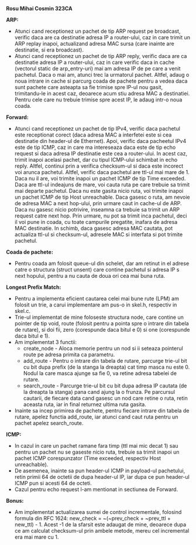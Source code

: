 <b>Rosu Mihai Cosmin 323CA</b>

<b>ARP:</b>
- Atunci cand receptionez un pachet de tip ARP request pe broadcast, verific
daca are ca destinatie adresa IP a router-ului, caz in care trimit un ARP
replay inapoi, actualizand adresa MAC sursa (care inainte are destinatie, si
era broadcast).
- Atunci cand receptionez un pachet de tip ARP reply, verific daca are ca
destinatie adresa IP a router-ului, caz in care verific daca in cache (vectorul
static de arp_entry-uri) mai am adresa IP de pe care a venit pachetul. Daca o
mai am, atunci trec la urmatorul pachet. Altfel, adaug o noua intrare in cache
si parcurg coada de pachete pentru a vedea daca sunt pachete care asteapta sa
fie trimise spre IP-ul nou gasit, trimitandu-le in acest caz, deoarece acum
stiu adresa MAC a destinatiei. Pentru cele care nu trebuie trimise spre acest
IP, le adaug intr-o noua coada.

<b>Forward:</b>
- Atunci cand receptionez un pachet de tip IPv4, verific daca pachetul este
receptionat corect (daca adresa MAC a interfetei este si cea destinatie din
header-ul de Ethernet). Apoi, verific daca pacheetul IPv4 este de tip ICMP,
caz in care ma intereseaza daca este de tip echo request si daca adresa IP
destinatie este cea a router-ului. In acest caz, trimit inapoi acelasi pachet,
dar cu tipul ICMP-ului schimbat in echo reply. Altfel, continui prin a verifica
checksum-ul si daca este incorect voi arunca pachetul. Altfel, verific daca
pachetul are ttl-ul mai mare de 1. Daca nu il are, voi trimite inapoi un pachet
ICMP de tip Time exceeded. Daca are ttl-ul indeajuns de mare, voi cauta ruta pe
care trebuie sa trimit mai departe pachetul. Daca nu este gasita nicio ruta,
voi trimite inapoi un pachet ICMP de tip Host unreachable. Daca gasesc o ruta,
am nevoie de adresa MAC a next hop-ului, prin urmare caut in cache-ul de ARP.
Daca nu gasesc nicio potrivire, inseamna ca trebuie sa trimit un ARP request
catre next hop. Prin urmare, nu pot sa trimit inca pachetul, deci il voi pune
in coada, cu toate campurile pregatite, inafara de adresa MAC destinatie. In
schimb, daca gasesc adresa MAC cautata, pot actualiza ttl-ul si checksum-ul,
adresele MAC si interfata si pot trimite pachetul.

<b>Coada de pachete:</b>
- Pentru coada am folosit queue-ul din schelet, dar am retinut in el adrese
catre o structura (struct unsent) care contine pachetul si adresa IP s next
hopului, pentru a nu cauta de doua ori cea mai buna ruta.

<b>Longest Prefix Match:</b>
- Pentru a implementa eficient cautarea celei mai bune rute (LPM) am folosit
un trie, a carui implementare am pus-o in skel.h, respectiv in skel.c.
- Trie-ul implementat de mine foloseste structura node, care contine un
pointer de tip void, route (folosit pentru a pointa spre o intrare din tabela
de rutare), si doi fii, zero (corespunde daca bitul e 0) si one (corespunde
daca bitul e 1).
- Am implementat 3 functii:
  - create_node - Aloca memorie pentru un nod si ii seteaza pointerul route pe
 adresa primita ca parametru.
  - add_route - Pentru o intrare din tabela de rutare, parcurge trie-ul bit cu
 bit dupa prefix (de la stanga la dreapta) cat timp masca nu este 0. Nodul la
 care masca ajunge sa fie 0, va retine adresa tabelei de rutare.
  - search_route - Parcurge trie-ul bit cu bit dupa adresa IP cautata (de la
 dreapta la stanga) pana cand ajung la o frunza. Pe parcursul cautarii, de
 fiecare data cand gasesc un nod care retine o ruta, retin aceasta ruta, iar 
 in final returnez ultima ruta gasita.
- Inainte sa incep primirea de pachete, pentru fiecare intrare din tabela de
rutare, apelez functia add_route, iar atunci cand caut ruta pentru un pachet
apelez search_route.

<b>ICMP:</b>
- In cazul in care un pachet ramane fara timp (ttl mai mic decat 1) sau pentru
un pachet nu se gaseste nicio ruta, trebuie sa trimit inapoi un pachet ICMP
corespunzator (Time exceeded, respectiv Host unreachable).
- De asemenea, inainte sa pun header-ul ICMP in payload-ul pachetului, retin
primii 64 de octetii de dupa header-ul IP, iar dupa ce pun header-ul ICMP pun
si acesti 64 de octeti.
- Cazul pentru echo request l-am mentionat in sectiunea de Forward.

<b>Bonus:</b>
- Am implementat actualizarea sumei de control incrementale, folosind formula
din RFC 1624: new_check = ~(~prev_check + ~prev_ttl + new_ttl) - 1. Acest -1 de
la sfarsit este adaugat de mine, deoarece dupa ce am calculat checksum-ul prin
ambele metode, mereu cel incremental era mai mare cu 1.
